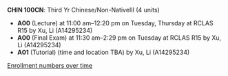 **CHIN 100CN**: Third Yr Chinese/Non-NativeIII (4 units)

- **A00** (Lecture) at 11:00 am–12:20 pm on Tuesday, Thursday at RCLAS R15 by Xu, Li (A14295234)
- **A00** (Final Exam) at 11:30 am–2:29 pm on Tuesday at RCLAS R15 by Xu, Li (A14295234)
- **A01** (Tutorial) (time and location TBA) by Xu, Li (A14295234)

[Enrollment numbers over time](./CHIN100CN.tsv)
